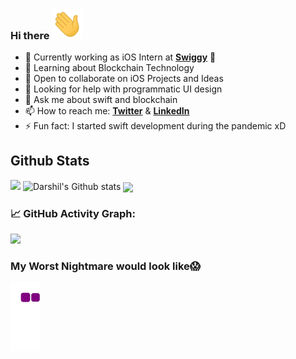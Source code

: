### Hi there <img src="https://raw.githubusercontent.com/ABSphreak/ABSphreak/master/gifs/Hi.gif" width="50px">


- 🔭 Currently working as iOS Intern at [**Swiggy**](https://www.swiggy.com) 🍕
- 🌱 Learning about Blockchain Technology 
- 👯 Open to collaborate on iOS Projects and Ideas
- 🤔 Looking for help with programmatic UI design
- 💬 Ask me about swift and blockchain
- 📫 How to reach me: [**Twitter**](https://twitter.com/agrawal_darshil) & [**LinkedIn**](https://www.linkedin.com/in/darshil-agrawal-736132176/)
- ⚡ Fun fact: I started swift development during the pandemic xD

## Github Stats

<img src="https://github-readme-streak-stats.herokuapp.com/?user=darshilagrawal">

<img src="https://github-readme-stats.vercel.app/api?username=darshilagrawal&count_private=true&show_icons=true&theme=light" alt="Darshil's Github stats"/>

<img align="center" src="https://github-readme-stats.vercel.app/api/top-langs/?username=darshilagrawal&layout=compact&theme=light"/>

### 📈 GitHub Activity Graph:
 ![](https://activity-graph.herokuapp.com/graph?username=darshilagrawal&theme=light&bg_color=ffffff&custom_title=All%20You%20Have%20to%20do%20is%20Keep%20Going)

### My Worst Nightmare would look like😱
 ![](https://github.com/darshilagrawal/darshilagrawal/blob/output/github-contribution-grid-snake.gif)
